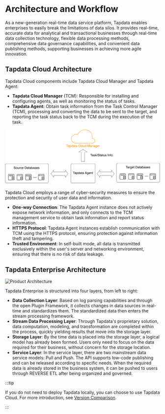 # Architecture and Workflow
As a new-generation real-time data service platform, Tapdata enables enterprises to easily break the limitations of data silos. It provides real-time, accurate data for analytical and transactional businesses through real-time data collection technology, flexible data processing methods, comprehensive data governance capabilities, and convenient data publishing methods, supporting businesses in achieving more agile innovation.

## Tapdata Cloud Architecture
Tapdata Cloud components include Tapdata Cloud Manager and Tapdata Agent:

* **Tapdata Cloud Manager** (TCM): Responsible for installing and configuring agents, as well as monitoring the status of tasks.
* **Tapdata Agent:** Obtain task information from the Task Control Manager (TCM), processing and converting the data to be sent to the target, and reporting the task status back to the TCM during the execution of the task.

![](../images/architecture.png)


Tapdata Cloud employs a range of cyber-security measures to ensure the protection and security of user data and information.

* **One-way Connection**: The Tapdata Agent instance does not actively expose network information, and only connects to the TCM management service to obtain task information and report status information.
* **HTTPS Protocol**: Tapdata Agent instances establish communication with TCM using the HTTPS protocol, ensuring protection against information theft and tampering.
* **Trusted Environment**: In self-built mode, all data is transmitted exclusively within the user's server and networking environment, ensuring that there is no risk of data leakage.


## Tapdata Enterprise Architecture

![Product Architecture](https://20778419.s21i.faiusr.com/3/2/ABUIABADGAAgtLr-lgYotInUhwYwgA84uAg.gif)

Tapdata Enterprise is structured into four layers, from left to right:

- **Data Collection Layer**: Based on log parsing capabilities and through the open Plugin Framework, it collects changes in data sources in real-time and standardizes them. The standardized data then enters the stream processing framework.
- **Stream Data Processing Layer**: Through Tapdata's proprietary solution, data computation, modeling, and transformation are completed within the process, quickly yielding results that move into the storage layer.
- **Storage Layer**: By the time data is placed into the storage layer, a logical model has already been formed. Users only need to focus on the data required for their business, without concern for the storage location.
- **Service Layer**: In the service layer, there are two mainstream data service models: Pull and Push. The API supports low-code publishing and can be released according to specific needs. When the required data is already stored in the business system, it can be pushed to users through REVERSE ETL after being organized and governed.

:::tip

If you do not need to deploy Tapdata locally, you can choose to use Tapdata Cloud. For more introduction, see [Version Comparison](https://tapdata.net/pricing.html).

:::

